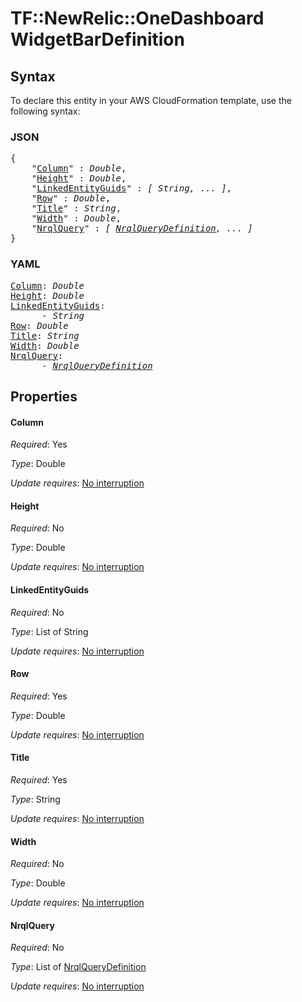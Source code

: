 # TF::NewRelic::OneDashboard WidgetBarDefinition

## Syntax

To declare this entity in your AWS CloudFormation template, use the following syntax:

### JSON

<pre>
{
    "<a href="#column" title="Column">Column</a>" : <i>Double</i>,
    "<a href="#height" title="Height">Height</a>" : <i>Double</i>,
    "<a href="#linkedentityguids" title="LinkedEntityGuids">LinkedEntityGuids</a>" : <i>[ String, ... ]</i>,
    "<a href="#row" title="Row">Row</a>" : <i>Double</i>,
    "<a href="#title" title="Title">Title</a>" : <i>String</i>,
    "<a href="#width" title="Width">Width</a>" : <i>Double</i>,
    "<a href="#nrqlquery" title="NrqlQuery">NrqlQuery</a>" : <i>[ <a href="nrqlquerydefinition.md">NrqlQueryDefinition</a>, ... ]</i>
}
</pre>

### YAML

<pre>
<a href="#column" title="Column">Column</a>: <i>Double</i>
<a href="#height" title="Height">Height</a>: <i>Double</i>
<a href="#linkedentityguids" title="LinkedEntityGuids">LinkedEntityGuids</a>: <i>
      - String</i>
<a href="#row" title="Row">Row</a>: <i>Double</i>
<a href="#title" title="Title">Title</a>: <i>String</i>
<a href="#width" title="Width">Width</a>: <i>Double</i>
<a href="#nrqlquery" title="NrqlQuery">NrqlQuery</a>: <i>
      - <a href="nrqlquerydefinition.md">NrqlQueryDefinition</a></i>
</pre>

## Properties

#### Column

_Required_: Yes

_Type_: Double

_Update requires_: [No interruption](https://docs.aws.amazon.com/AWSCloudFormation/latest/UserGuide/using-cfn-updating-stacks-update-behaviors.html#update-no-interrupt)

#### Height

_Required_: No

_Type_: Double

_Update requires_: [No interruption](https://docs.aws.amazon.com/AWSCloudFormation/latest/UserGuide/using-cfn-updating-stacks-update-behaviors.html#update-no-interrupt)

#### LinkedEntityGuids

_Required_: No

_Type_: List of String

_Update requires_: [No interruption](https://docs.aws.amazon.com/AWSCloudFormation/latest/UserGuide/using-cfn-updating-stacks-update-behaviors.html#update-no-interrupt)

#### Row

_Required_: Yes

_Type_: Double

_Update requires_: [No interruption](https://docs.aws.amazon.com/AWSCloudFormation/latest/UserGuide/using-cfn-updating-stacks-update-behaviors.html#update-no-interrupt)

#### Title

_Required_: Yes

_Type_: String

_Update requires_: [No interruption](https://docs.aws.amazon.com/AWSCloudFormation/latest/UserGuide/using-cfn-updating-stacks-update-behaviors.html#update-no-interrupt)

#### Width

_Required_: No

_Type_: Double

_Update requires_: [No interruption](https://docs.aws.amazon.com/AWSCloudFormation/latest/UserGuide/using-cfn-updating-stacks-update-behaviors.html#update-no-interrupt)

#### NrqlQuery

_Required_: No

_Type_: List of <a href="nrqlquerydefinition.md">NrqlQueryDefinition</a>

_Update requires_: [No interruption](https://docs.aws.amazon.com/AWSCloudFormation/latest/UserGuide/using-cfn-updating-stacks-update-behaviors.html#update-no-interrupt)

